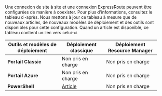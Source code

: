 Une connexion de site à site et une connexion ExpressRoute peuvent être configurées de manière à coexister. Pour plus d’informations, consultez le tableau ci-après. Nous mettons à jour ce tableau à mesure que de nouveaux articles, de nouveaux modèles de déploiement et des outils sont disponibles pour cette configuration. Quand un article est disponible, ce tableau contient un lien vers celui-ci.

| **Outils et modèles de déploiement** | **Déploiement classique** | **Déploiement Resource Manager**|
|-----------------------------|-------------|---------------------|
| **Portail Classic** | Non pris en charge | Non pris en charge |
| **Portail Azure** | Non pris en charge | Non pris en charge |
| **PowerShell** | [Article](../articles/expressroute/expressroute-howto-coexist-classic.md) | Non pris en charge |

<!---HONumber=AcomDC_0224_2016-->